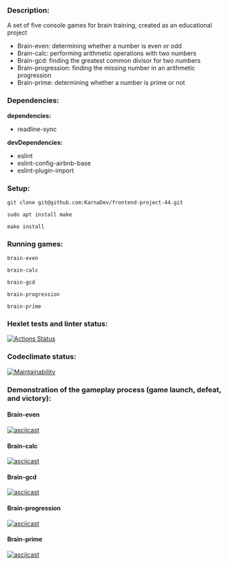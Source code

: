 ### Description:
A set of five console games for brain training, created as an educational project
* Brain-even: determining whether a number is even or odd
* Brain-calc: performing arithmetic operations with two numbers
* Brain-gcd: finding the greatest common divisor for two numbers
* Brain-progression: finding the missing number in an arithmetic progression
* Brain-prime: determining whether a number is prime or not

### Dependencies:
**dependencies:**
* readline-sync

**devDependencies:**
* eslint
* eslint-config-airbnb-base
* eslint-plugin-import

### Setup:
```
git clone git@github.com:KarnaDev/frontend-project-44.git
```
```
sudo apt install make
```
```
make install
```

### Running games:
```
brain-even
```
```
brain-calc
```
```
brain-gcd
```
```
brain-progression
```
```
brain-prime
```

### Hexlet tests and linter status:
[![Actions Status](https://github.com/KarnaDev/frontend-project-44/actions/workflows/hexlet-check.yml/badge.svg)](https://github.com/KarnaDev/frontend-project-44/actions)

### Codeclimate status:
[![Maintainability](https://api.codeclimate.com/v1/badges/8c3707dff64722f4c946/maintainability)](https://codeclimate.com/github/KarnaDev/frontend-project-44/maintainability)

###  Demonstration of the gameplay process (game launch, defeat, and victory):

#### Brain-even
[![asciicast](https://asciinema.org/a/645007.svg)](https://asciinema.org/a/645007)

#### Brain-calc
[![asciicast](https://asciinema.org/a/644949.svg)](https://asciinema.org/a/644949)

#### Brain-gcd
[![asciicast](https://asciinema.org/a/645002.svg)](https://asciinema.org/a/645002)

#### Brain-progression
[![asciicast](https://asciinema.org/a/645032.svg)](https://asciinema.org/a/645032)

#### Brain-prime
[![asciicast](https://asciinema.org/a/645058.svg)](https://asciinema.org/a/645058)